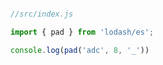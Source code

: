 ```typescript

//src/index.js

import { pad } from 'lodash/es';

console.log(pad('adc', 8, '_'))

```
